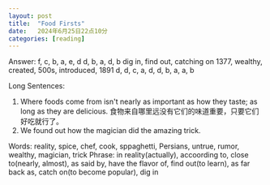 ```yaml
---
layout: post
title:  "Food Firsts"
date:   2024年6月25日22点10分
categories: [reading]
---
```


Answer: 
f, c, b, a, e, d
d, b, a, d, b
dig in, find out, catching on
1377, wealthy, created, 500s, introduced, 1891
d, d, c, a, d, d, b, a, a, b

Long Sentences: 
1. Where foods come from isn't nearly as important as how they taste; as long as they are delicious. 食物来自哪里远没有它们的味道重要，只要它们好吃就行了。
2. We found out how the magician did the amazing trick.


Words: reality, spice, chef, cook, sppaghetti, Persians, untrue, rumor, wealthy, magician, trick
Phrase: in reality(actually), accoording to, close to(nearly, almost), as said by, have the flavor of, find out(to learn), as far back as, catch on(to become popular), dig in